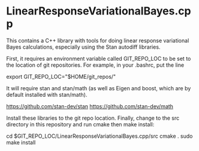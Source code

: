 # LinearResponseVariationalBayes.cpp

This contains a C++ library with tools for doing linear response variational
Bayes calculations, especially using the Stan autodiff libraries.

First, it requires an environment variable called GIT_REPO_LOC to be
set to the location of git repositories.  For example, in your .bashrc,
put the line

export GIT_REPO_LOC="$HOME/git_repos/"

It will require stan and stan/math (as well as Eigen and boost, which are
by default installed with stan/math).

https://github.com/stan-dev/stan
https://github.com/stan-dev/math

Install these libraries to the git repo location.  Finally, change to the
src directory in this repository and run cmake then make install:

cd $GIT_REPO_LOC/LinearResponseVariationalBayes.cpp/src
cmake .
sudo make install
